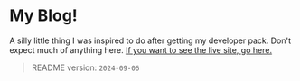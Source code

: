 # My Blog!

A silly little thing I was inspired to do after getting my developer pack.
Don't expect much of anything here.
[If you want to see the live site, go here.](https://shibedev12.tech)

> README version: `2024-09-06`
